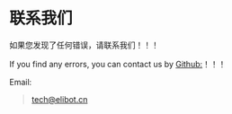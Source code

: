 # 联系我们

如果您发现了任何错误，请联系我们！！！

If you find any errors, you can contact us by [Github:](https://github.com/JunJie-zhang-o/eliterobot.git)！！！


Email:

> tech@elibot.cn
